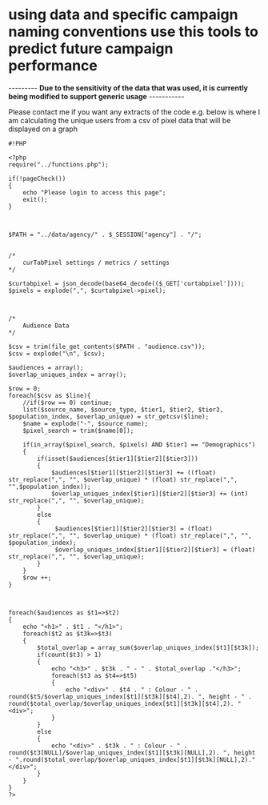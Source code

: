 # using data and specific campaign naming conventions use this tools to predict future campaign performance

--------- **Due to the sensitivity of the data that was used, it is currently being modified to support generic usage** -----------

Please contact me if you want any extracts of the code e.g. below is where I am calculating the unique users from a csv of pixel data that will be displayed on a graph


```
#!PHP

<?php
require("../functions.php");

if(!pageCheck())
{ 
    echo "Please login to access this page";
    exit();
}



$PATH = "../data/agency/" . $_SESSION["agency"] . "/";


/*
    curTabPixel settings / metrics / settings
*/

$curtabpixel = json_decode(base64_decode(($_GET['curtabpixel'])));
$pixels = explode(",", $curtabpixel->pixel);



/*
    Audience Data
*/

$csv = trim(file_get_contents($PATH . "audience.csv"));
$csv = explode("\n", $csv); 

$audiences = array();
$overlap_uniques_index = array();

$row = 0;
foreach($csv as $line){
    //if($row == 0) continue;
    list($source_name, $source_type, $tier1, $tier2, $tier3, $population_index, $overlap_unique) = str_getcsv($line);
    $name = explode("-", $source_name);
    $pixel_search = trim($name[0]);  

    if(in_array($pixel_search, $pixels) AND $tier1 == "Demographics")
    {
        if(isset($audiences[$tier1][$tier2][$tier3]))
        {
            $audiences[$tier1][$tier2][$tier3] += ((float) str_replace(",", "", $overlap_unique) * (float) str_replace(",", "",$population_index));
            $overlap_uniques_index[$tier1][$tier2][$tier3] += (int) str_replace(",", "", $overlap_unique);
        } 
        else 
        {
             $audiences[$tier1][$tier2][$tier3] = (float) str_replace(",", "", $overlap_unique) * (float) str_replace(",", "", $population_index);
             $overlap_uniques_index[$tier1][$tier2][$tier3] = (float) str_replace(",", "", $overlap_unique);
        }
    }
    $row ++;
}



foreach($audiences as $t1=>$t2)
{
    echo "<h1>" . $t1 . "</h1>"; 
    foreach($t2 as $t3k=>$t3)
    {
        $total_overlap = array_sum($overlap_uniques_index[$t1][$t3k]);
        if(count($t3) > 1)
        {
            echo "<h3>" . $t3k . " - " . $total_overlap ."</h3>";
            foreach($t3 as $t4=>$t5)
            {    
                echo "<div>" . $t4 . " : Colour - " . round($t5/$overlap_uniques_index[$t1][$t3k][$t4],2). ", height - " . round($total_overlap/$overlap_uniques_index[$t1][$t3k][$t4],2). "<div>";
            }
        }
        else 
        {
            echo "<div>" . $t3k . " : Colour - " . round($t3[NULL]/$overlap_uniques_index[$t1][$t3k][NULL],2). ", height - ".round($total_overlap/$overlap_uniques_index[$t1][$t3k][NULL],2)."</div>";
        }
    }
}
?>
```